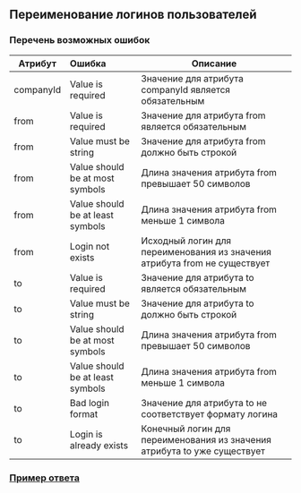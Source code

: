## Переименование логинов пользователей
### Перечень возможных ошибок
| Атрибут | Ошибка                        | Описание                                            |
|---------|:------------------------------|-----------------------------------------------------|
| companyId | Value is required                  | Значение для атрибута companyId является обязательным |
| from      | Value is required                  | Значение для атрибута from является обязательным |
| from      | Value must be string               | Значение для атрибута from должно быть строкой |
| from      | Value should be at most <max limit> symbols | Длина значения атрибута from превышает 50 символов |
| from      | Value should be at least <min limit> symbols | Длина значения атрибута from меньше 1 символа |
| from      | Login not exists                   | Исходный логин для переименования из значения атрибута from не существует |
| to        | Value is required                  | Значение для атрибута to является обязательным |
| to        | Value must be string               | Значение для атрибута to должно быть строкой |
| to        | Value should be at most <max limit> symbols | Длина значения атрибута from превышает 50 символов |
| to        | Value should be at least <min limit> symbols | Длина значения атрибута from меньше 1 символа |
| to        | Bad login format                   | Значение для атрибута to не соответствует формату логина |
| to        | Login is already exists            | Конечный логин для переименования из значения атрибута to уже существует |

### [Пример ответа](https://github.com/ekvio-dev/integration-api-response-examples/blob/master/examples/v2/user/login_rename.json)
